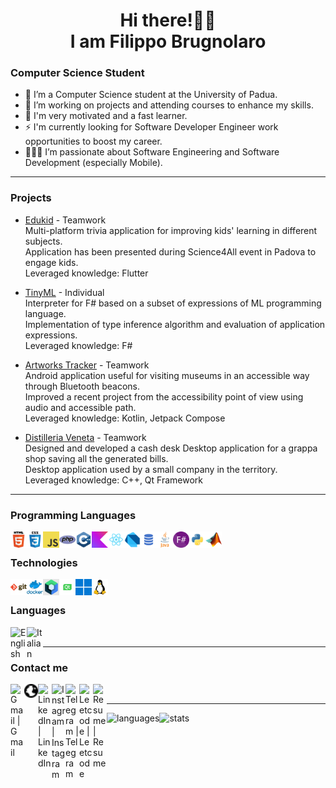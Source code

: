 <h1 align="center">Hi there!👋🏻<br>I am Filippo Brugnolaro</h1>
<h3>Computer Science Student</h3>

- 🌱 I’m a Computer Science student at the University of Padua.
- 🔭 I’m working on projects and attending courses to enhance my skills.
- 📄 I'm very motivated and a fast learner.
- ⚡ I'm currently looking for Software Developer Engineer work opportunities to boost my career.
- 👨🏻‍💻 I’m passionate about Software Engineering and Software Development (especially Mobile).<br>

---

### Projects ###
- [Edukid](https://github.com/filippobrugnolaro/edukid_mpm) - Teamwork<br>
Multi-platform trivia application for improving kids' learning in different subjects.<br>
Application has been presented during Science4All event in Padova to engage kids.<br>
Leveraged knowledge: Flutter

- [TinyML](https://github.com/filippobrugnolaro/TinyML) - Individual<br>
Interpreter for F\# based on a subset of expressions of ML programming language.<br>
Implementation of type inference algorithm and evaluation of application expressions.<br>
Leveraged knowledge: F\#

- [Artworks Tracker](https://github.com/filippobrugnolaro/artworks-tracker-app) - Teamwork<br>
Android application useful for visiting museums in an accessible way through Bluetooth beacons.<br>
Improved a recent project from the accessibility point of view using audio and accessible path.<br>
Leveraged knowledge: Kotlin, Jetpack Compose

- [Distilleria Veneta](https://github.com/filippobrugnolaro/DistilleriaVeneta) - Teamwork<br>
Designed and developed a cash desk Desktop application for a grappa shop saving all the generated bills.<br>
Desktop application used by a small company in the territory.<br>
Leveraged knowledge: C++, Qt Framework<br>

---

### Programming Languages ###
<img align="left" alt="HTML" width="26px" src="https://github.com/github/explore/blob/main/topics/html/html.png"/>
<img align="left" alt="CSS" width="26px" src="https://github.com/github/explore/blob/main/topics/css/css.png"/>
<img align="left" alt="JavaScript" width="26px" src="https://github.com/github/explore/blob/main/topics/javascript/javascript.png"/>
<img align="left" alt="PHP" width="26px" src="https://github.com/github/explore/blob/main/topics/php/php.png"/>
<img align="left" alt="C++" width="26px" src="https://github.com/github/explore/blob/main/topics/cpp/cpp.png"/>
<img align="left" alt="Kotlin" width="26px" src="https://github.com/github/explore/blob/main/topics/kotlin/kotlin.png"/>
<img align="left" alt="React" width="26px" src="https://github.com/github/explore/blob/main/topics/react/react.png"/>
<img align="left" alt="Dart" width="26px" src="https://github.com/github/explore/blob/main/topics/dart/dart.png"/>
<img align="left" alt="SQL" width="26px" src="https://github.com/github/explore/blob/main/topics/sql/sql.png"/>
<img align="left" alt="Java" width="26px" src="https://github.com/github/explore/blob/main/topics/java/java.png"/>
<img align="left" alt="F sharp" width="26px" src="https://github.com/github/explore/blob/main/topics/fsharp/fsharp.png"/>
<img align="left" alt="Python" width="26px" src="https://github.com/github/explore/blob/main/topics/python/python.png"/>
<img align="left" alt="Matlab" width="26px" src="https://github.com/github/explore/blob/main/topics/matlab/matlab.png"/><br>

### Technologies ###
<img align="left" alt="Git" width="26px" src="https://github.com/github/explore/blob/main/topics/git/git.png"/>
<img align="left" alt="QT Framework" width="26px" src="https://github.com/github/explore/blob/main/topics/docker/docker.png"/>
<img align="left" alt="QT Framework" width="26px" src="https://github.com/github/explore/blob/main/topics/jetpack-compose/jetpack-compose.png"/>
<img align="left" alt="QT Framework" width="26px" src="https://github.com/github/explore/blob/main/topics/qt/qt.png"/>
<img align="left" alt="Windows" width="26px" src="https://github.com/github/explore/blob/main/topics/windows/windows.png"/>
<img align="left" alt="Linux" width="26px" src="https://github.com/github/explore/blob/main/topics/linux/linux.png"/><br>

### Languages ###
<img align="left" alt="English" width="26px" src="https://unpkg.com/language-icons/icons/en.svg"/>
<img align="left" alt="Italian" width="26px" src="https://unpkg.com/language-icons/icons/it.svg"/><br>

---

### Contact me ###
[<img align="left" alt="Gmail | Gmail" width="22px" src="https://cdn.jsdelivr.net/npm/simple-icons@v3/icons/gmail.svg"/>][gmail]
[<img align="left" alt="Website | Website" width="22px" src="https://raw.githubusercontent.com/iconic/open-iconic/master/svg/globe.svg"/>][website]
[<img align="left" alt="LinkedIn | LinkedIn" width="22px" src="https://cdn.jsdelivr.net/npm/simple-icons@v3/icons/linkedin.svg"/>][linkedin]
[<img align="left" alt="Instagram | Instagram" width="22px" src="https://cdn.jsdelivr.net/npm/simple-icons@v3/icons/instagram.svg"/>][instagram]
[<img align="left" alt="Telegram | Telegram" width="22px" src="https://cdn.jsdelivr.net/npm/simple-icons@v3/icons/telegram.svg"/>][telegram]
[<img align="left" alt="Leetcode | Leetcode" width="22px" src="https://cdn.jsdelivr.net/npm/simple-icons@v3/icons/leetcode.svg"/>][leetcode]
[<img align="left" alt="Resume | Resume" width="22px" src="https://cdn.jsdelivr.net/npm/simple-icons@v3/icons/letterboxd.svg"/>][resume]<br>

[gmail]: mailto:filippo.brugnolaro.fb@gmail.com
[website]: https://filippobrugnolaro.github.io
[linkedin]: https://www.linkedin.com/in/filippobrugnolaro/
[instagram]: https://www.instagram.com/filippo.brugnolaro
[telegram]: https://t.me/filippo_brugnolaro
[leetcode]: https://leetcode.com/filippobrugnolaro/
[resume]: https://filippobrugnolaro.github.io/resources/filippo_brugnolaro_cv_04_12_23.pdf

---

<img align="left" alt="languages" src="https://github-readme-stats.vercel.app/api/top-langs?username=filippobrugnolaro&show_icons=true&locale=en&layout=compact&theme=dracula"/>
<p>&nbsp;<img align="left" src="https://github-readme-stats.vercel.app/api?username=filippobrugnolaro&show_icons=true&locale=en&theme=dracula" alt="stats"/></p>

